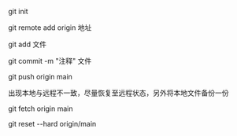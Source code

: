git init

git remote add origin 地址

git add 文件

git commit -m "注释" 文件

git push origin main



出现本地与远程不一致，尽量恢复至远程状态，另外将本地文件备份一份

git fetch origin main

git reset --hard origin/main


